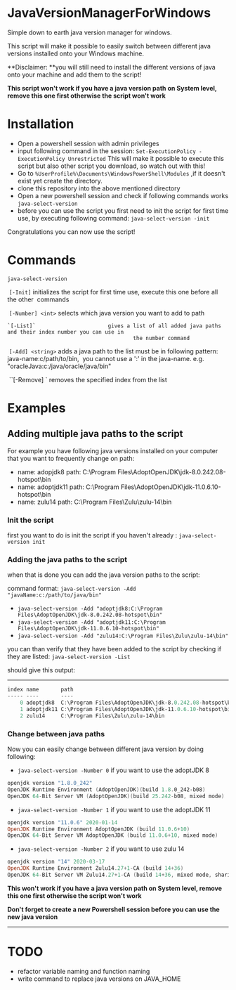 # JavaVersionManagerForWindows

Simple down to earth java version manager for windows. 

This script will make it possible to easily switch between different java versions installed onto your Windows machine.

 **Disclaimer: **you will still need to install the different versions of java onto your machine and add them to the script!

**This script won't work if you have a java version path on System level, remove this one first otherwise the script won't work**

# Installation

* Open a powershell session with admin privileges 
* input following command in the session:
  `Set-ExecutionPolicy -ExecutionPolicy Unrestricted`
  This will make it possible to execute this script but also other script you download, so watch out with this!
* Go to `%UserProfile%\Documents\WindowsPowerShell\Modules` ,if it doesn't exist yet create the directory.
* clone this repository into the above mentioned directory
* Open a new powershell session and check if following commands works `java-select-version`
* before you can use the script you first need to init the script for first time use, by executing following command: `java-select-version -init`

Congratulations you can now use the script!

# Commands

`java-select-version`

​	`[-Init]`						initializes the script for first time use, execute this one before all the other 
​											commands

​	`[-Number] <int>`		selects which java version you want to add to path

 	`[-List]`						gives a list of all added java paths and their index number you can use in
											the number command

​	`[-Add] <string>`		adds a java path to the list must be in following pattern: java-name:c/path/to/bin, 
​											you cannot use a ':' in the java-name. e.g. "oracleJava:c:/java/oracle/java/bin"

​	``[-Remove] <int>` 	removes the specified index from the list



# Examples



## Adding multiple java paths to the script

For example you have following java versions installed on your computer that you want to frequently change on path:

* name: adopjdk8 path: C:\Program Files\AdoptOpenJDK\jdk-8.0.242.08-hotspot\bin
* name: adoptjdk11 path: C:\Program Files\AdoptOpenJDK\jdk-11.0.6.10-hotspot\bin
* name: zulu14 path: C:\Program Files\Zulu\zulu-14\bin



### Init the script

first you want to do is init the script if you haven't already :
`java-select-version init`

### Adding the java paths to the script

when that is done you can add the java version paths to the script:

command format: `java-select-version -Add "javaName:c:/path/to/java/bin"`

* `java-select-version -Add "adoptjdk8:C:\Program Files\AdoptOpenJDK\jdk-8.0.242.08-hotspot\bin"`
* `java-select-version -Add "adoptjdk11:C:\Program Files\AdoptOpenJDK\jdk-11.0.6.10-hotspot\bin"`
* `java-select-version -Add "zulu14:C:\Program Files\Zulu\zulu-14\bin"`

you can than verify that they have been added to the script by checking if they are listed:
`java-select-version -List`

should give this output:

----- ----       ----
```powershell
index name       path
----- ----       ----
    0 adoptjdk8  C:\Program Files\AdoptOpenJDK\jdk-8.0.242.08-hotspot\bin
    1 adoptjdk11 C:\Program Files\AdoptOpenJDK\jdk-11.0.6.10-hotspot\bin
    2 zulu14     C:\Program Files\Zulu\zulu-14\bin
```
### Change between java paths

Now you can easily change between different java version by doing following:

* `java-select-version -Number 0` if you want to use the adoptJDK 8

```powershell
openjdk version "1.8.0_242"
OpenJDK Runtime Environment (AdoptOpenJDK)(build 1.8.0_242-b08)
OpenJDK 64-Bit Server VM (AdoptOpenJDK)(build 25.242-b08, mixed mode)
```

* `java-select-version -Number 1` if you want to use the adoptJDK 11

```powershell
openjdk version "11.0.6" 2020-01-14
OpenJDK Runtime Environment AdoptOpenJDK (build 11.0.6+10)
OpenJDK 64-Bit Server VM AdoptOpenJDK (build 11.0.6+10, mixed mode)
```

* `java-select-version -Number 2` if you want to use zulu 14

```powershell
openjdk version "14" 2020-03-17
OpenJDK Runtime Environment Zulu14.27+1-CA (build 14+36)
OpenJDK 64-Bit Server VM Zulu14.27+1-CA (build 14+36, mixed mode, sharing)
```

**This won't work if you have a java version path on System level, remove this one first otherwise the script won't work**

**Don't forget to create a new Powershell session before you can use the new java version**

****



# TODO

* refactor variable naming and function naming
* write command to replace java versions on JAVA_HOME

